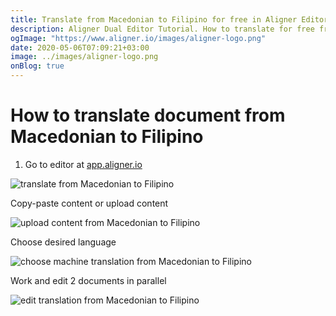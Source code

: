 ```yaml
---
title: Translate from Macedonian to Filipino for free in Aligner Editor
description: Aligner Dual Editor Tutorial. How to translate for free from Macedonian to Filipino. Aligner is multilingual document management platform. 
ogImage: "https://www.aligner.io/images/aligner-logo.png"
date: 2020-05-06T07:09:21+03:00
image: ../images/aligner-logo.png
onBlog: true
---
```


# How to translate document from Macedonian to Filipino

1. Go to editor at [app.aligner.io](https://app.aligner.io "Aligner App web page")

![translate from Macedonian to Filipino](../aligner-blank-editor.png "translate from Macedonian to Filipino")

Copy-paste content or upload content

![upload content from Macedonian to Filipino](../aligner-uploaded-document.png "upload content from Macedonian to Filipino")

Choose desired language

![choose machine translation from Macedonian to Filipino](../aligner-language-dropdown.png "choose machine translation from Macedonian to Filipino")

Work and edit 2 documents in parallel

![edit translation from Macedonian to Filipino](../aligner-double-sitded-editor.png "edit translation from Macedonian to Filipino")

